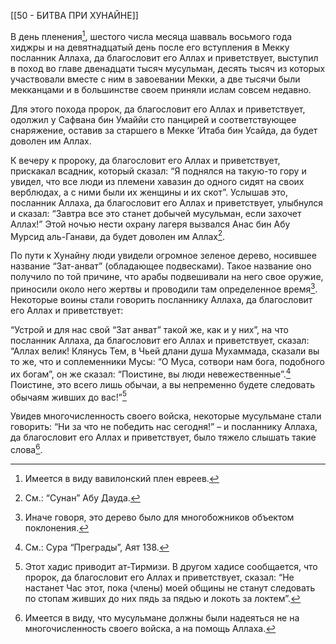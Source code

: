 [[50 - БИТВА ПРИ ХУНАЙНЕ]]

В день пленения[^1], шестого числа месяца шавваль восьмого года хиджры и на девятнадцатый день после его вступления в Мекку посланник Аллаха, да благословит его Аллах и приветствует, выступил в поход во главе двенадцати тысяч мусульман, десять тысяч из которых участвовали вместе с ним в завоевании Мекки, а две тысячи были мекканцами и в большинстве своем приняли ислам совсем недавно.

Для этого похода пророк, да благословит его Аллах и приветствует, одолжил у Сафвана бин Умаййи сто панцирей и соответствующее снаряжение, оставив за старшего в Мекке ‘Итаба бин Усайда, да будет доволен им Аллах. 

К вечеру к пророку, да благословит его Аллах и приветствует, прискакал всадник, который сказал: “Я поднялся на такую-то гору и увидел, что все люди из племени хавазин до одного сидят на своих верблюдах, а с ними были их женщины и их скот”. Услышав это, посланник Аллаха, да благословит его Аллах и приветствует, улыбнулся и сказал: “Завтра все это станет добычей мусульман, если захочет Аллах!” Этой ночью нести охрану лагеря вызвался Анас бин Абу Мурсид аль-Ганави, да будет доволен им Аллах[^2].

По пути к Хунайну люди увидели огромное зеленое дерево, носившее название “Зат-анват” (обладающее подвесками). Такое название оно получило по той причине, что арабы подвешивали на него свое оружие, приносили около него жертвы и проводили там определенное время[^3]. Некоторые воины стали говорить посланнику Аллаха, да благословит его Аллах и приветствует:

“Устрой и для нас свой “Зат анват” такой же, как и у них”, на что посланник Аллаха, да благословит его Аллах и приветствует, сказал: “Аллах велик! Клянусь Тем, в Чьей длани душа Мухаммада, сказали вы то же, что и соплеменники Мусы: “О Муса, сотвори нам бога, подобного их богам”, он же сказал: “Поистине, вы люди невежественные”.[^4] Поистине, это всего лишь обычаи, а вы непременно будете следовать обычаям живших до вас!”[^5]

Увидев многочисленность своего войска, некоторые мусульмане стали говорить: “Ни за что не победить нас сегодня!” – и посланнику Аллаха, да благословит его Аллах и приветствует, было тяжело слышать такие слова[^6].

[^1]: Имеется в виду вавилонский плен евреев.

[^2]: См.: “Сунан” Абу Дауда.

[^3]: Иначе говоря, это дерево было для многобожников объектом поклонения.

[^4]: См.: Сура “Преграды”, Аят 138.

[^5]: Этот хадис приводит ат-Тирмизи. В другом хадисе сообщается, что пророк, да благословит его Аллах и приветствует, сказал: “Не настанет Час этот, пока (члены) моей общины не станут следовать по стопам живших до них пядь за пядью и локоть за локтем”.

[^6]: Имеется в виду, что мусульмане должны были надеяться не на многочисленность своего войска, а на помощь Аллаха.


